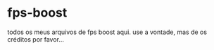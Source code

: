 # fps-boost
todos os meus arquivos de fps boost aqui.
use a vontade, mas de os créditos por favor...
